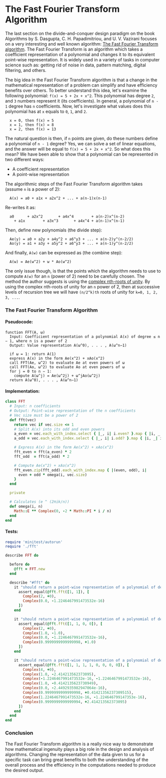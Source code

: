 # The Fast Fourier Transform Algorithm

The last section on the divide-and-conquer design paradigm on the book Algorithms by S. Dasgupta, C. H. Papadimitriou, and U. V. Vazirani focuses on a very interesting and well known algorithm: [The Fast Fourier Transform algorithm](https://en.wikipedia.org/wiki/Fast_Fourier_transform). The Fast Fourier Transform is an algorithm which takes a coefficient representation of a polynomial and changes it to its equivalent point-wise representation. It is widely used in a variety of tasks in computer science such as: getting rid of noise in data, pattern matching, digital filtering, and others.

The big idea in the Fast Fourier Transform algorithm is that a change in the mathematical representation of a problem can simplify and have efficiency benefits over others. To better understand this idea, let's examine the following polynomial: ``f(x) = 5 + 2x + x^2``. This polynomial has degree ``2``, and ``3`` numbers represent it (its coefficients). In general, a polynomial of ``n - 1`` degree has ``n`` coefficients. Now, let's investigate what values does this polynomial has at ``x`` equals to ``0``, ``1``, and ``2``.

```
  x = 0, then f(x) = 5
  x = 1, then f(x) = 8
  x = 2, then f(x) = 13
```

The natural question is then, if ``n`` points are given, do these numbers define a polynomial of ``n - 1`` degree? Yes, we can solve a set of linear equations, and the answer will be equal to ``f(x) = 5 + 2x + x^2``. So what does this mean? We have been able to show that a polynomial can be represented in two different ways:

- A coefficient representation
- A point-wise representation

The algorithmic steps of the Fast Fourier Transform algorithm takes (assume ``n`` is a power of 2):

```
  A(x) = a0 + a1x + a2x^2 + ... + a(n-1)x(n-1)
```

Re-writes it as:

```
  a0      + a2x^2       + a4x^4        + a(n-2)x^(n-2)
    + a1x        + a3x^3       + a4x^4 + a(n-1)x^(n-1)
```

Then, define new polynomials (the divide step):

```
  Ae(y) = a0 + a2y + a4y^2 + a6^y3 + ... + a(n-2)y^(n-2/2)
  Ao(y) = a1 + a3y + a5y^2 + a6^y3 + ... + a(n-1)y^(n-2/2)
```

And finally, ``A(w)`` can be expressed as (the combine step):

```
  A(w) = Ae(w^2) + w * Ao(w^2)
```

The only issue though, is that the points which the algorithm needs to use to compute ``A(w)`` for an ``n`` (power of 2) need to be carefully chosen. The method  the author suggests is using the [complex nth-roots of unity](https://en.wikipedia.org/wiki/Root_of_unity). By using the complex nth-roots of unity for an ``n`` power of 2, then at successive levels of recursion tree we will have ``(n/2^k)th`` roots of unity for  ``k=0, 1, 2, 3, ...``.

### The Fast Fourier Transform Algorithm

#### Pseudocode:

```
function FFT(A, ω)
  Input: Coefficient representation of a polynomial A(x) of degree ≤ n − 1, where n is a power of 2
  Output: Value representation A(ω^0), . . . , A(ω^n−1)

  if ω = 1: return A(1)
  express A(x) in the form Ae(x^2) + xAo(x^2)
  call FFT(Ae, ω^2) to evaluate Ae at even powers of ω
  call FFT(Ao, ω^2) to evaluate Ao at even powers of ω
  for j = 0 to n − 1:
    compute A(ω^j) = Ae(ω^2j) + ω^jAo(ω^2j)
  return A(ω^0), . . . , A(ω^n−1)
```

#### Implementation:

``` ruby
class FFT
  # Input: n coefficients
  # Output: Point-wise representation of the n coefficients
  # Vec size must be a power of 2
  def fft(vec)
    return vec if vec.size <= 1
    # Split A(x) into its odd and even powers
    a_even = vec.each_with_index.select { |_, i| i.even? }.map { |i, _| i }
    a_odd = vec.each_with_index.select { |_, i| i.odd? }.map { |i, _| i }

    # Express A(x) in the form Ae(x^2) + xAo(x^2)
    fft_even = fft(a_even) * 2
    fft_odd  = fft(a_odd) * 2

    # Compute Ae(x^2) + xAo(x^2)
    fft_even.zip(fft_odd).each_with_index.map { |(even, odd), i|
      even + odd * omega(i, vec.size)
    }
  end

  private

  # Calculates (e ^ (2πik/n))
  def omega(i, n)
    Math::E ** Complex(0, -2 * Math::PI * i / n)
  end
end
```

#### Tests:

``` ruby
require 'minitest/autorun'
require './fft'

describe FFT do

  before do
    @fft = FFT.new
  end

  describe "#fft" do
    it "should return a point-wise representation of a polynomial of degree 1" do
      assert_equal(@fft.fft([1, 1]), [
        Complex(2, +0),
        Complex(0.0, -1.2246467991473532e-16)
      ])
    end

    it "should return a point-wise representation of a polynomial of degree 3" do
      assert_equal(@fft.fft([1, 1, 0, 0]), [
        Complex(2, +0),
        Complex(1.0, -1.0),
        Complex(0.0, -1.2246467991473532e-16),
        Complex(0.9999999999999998, +1.0)
      ])
    end

    it "should return a point-wise representation of a polynomial of degree 7" do
      assert_equal(@fft.fft([1, 1, 1, 1, 0, 0, 0, 0]), [
        Complex(4, +0),
        Complex(1.0, -2.414213562373095),
        Complex(-1.2246467991473532e-16, -1.2246467991473532e-16),
        Complex(1.0, -0.4142135623730949),
        Complex(0.0, -2.4492935982947064e-16),
        Complex(0.9999999999999998, +0.41421356237309515),
        Complex(1.2246467991473532e-16, -1.224646799147353e-16),
        Complex(0.9999999999999994, +2.414213562373095)
      ])
    end
  end
end
```

### Conclusion
The Fast Fourier Transform algorithm is a really nice way to demonstrate how mathematical ingenuity plays a big role in the design and analysis of algorithms. Changing the representation of the data given to us for a specific task can bring great benefits to both the understanding of the overall process and the efficiency in the computations needed to produce the desired output.
